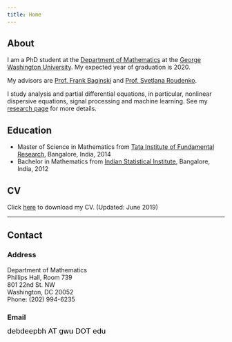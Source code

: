 ```yaml
---
title: Home
---
```

## About 

I am a PhD student at the [Department of Mathematics](https://math.columbian.gwu.edu/) at the [George Washington University](https://www.gwu.edu/). My expected year of graduation is 2020.

My advisors are [Prof. Frank Baginski](https://home.gwu.edu/~baginski/baginski.html) and [Prof. Svetlana Roudenko](https://case.fiu.edu/about/directory/people/svetlana-roudenko.html).

I study analysis and partial differential equations, in particular, nonlinear dispersive equations, signal processing and machine learning. See my [research page](/research.html) for more details.

## Education

* Master of Science in Mathematics from [Tata Institute of Fundamental Research](https://www.math.tifrbng.res.in/), Bangalore, India, 2014
* Bachelor in Mathematics from [Indian Statistical Institute](http://www.isibang.ac.in/), Bangalore, India, 2012





## CV

Click [here](./content/debdeep.pdf) to download my CV. (Updated: June 2019)

* * * 

## Contact

### Address

Department of Mathematics<br/>
Phillips Hall, Room 739<br/> 
801 22nd St. NW <br/>
Washington, DC 20052 <br/>
Phone: (202) 994-6235 <br/>

### Email
![email](./content/email.png)

